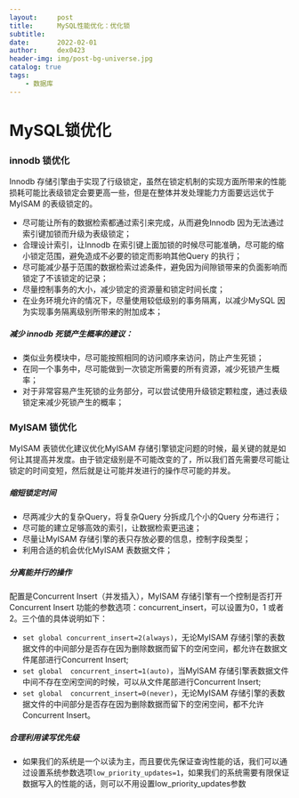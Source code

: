 ```yaml
---
layout:     post
title:      MySQL性能优化：优化锁
subtitle:   
date:       2022-02-01
author:     dex0423
header-img: img/post-bg-universe.jpg
catalog: true
tags:
    - 数据库
---
```



# MySQL锁优化

### innodb 锁优化

Innodb 存储引擎由于实现了行级锁定，虽然在锁定机制的实现方面所带来的性能损耗可能比表级锁定会要更高一些，但是在整体并发处理能力方面要远远优于MyISAM 的表级锁定的。
- 尽可能让所有的数据检索都通过索引来完成，从而避免Innodb 因为无法通过索引键加锁而升级为表级锁定；
- 合理设计索引，让Innodb 在索引键上面加锁的时候尽可能准确，尽可能的缩小锁定范围，避免造成不必要的锁定而影响其他Query 的执行；
- 尽可能减少基于范围的数据检索过滤条件，避免因为间隙锁带来的负面影响而锁定了不该锁定的记录；
- 尽量控制事务的大小，减少锁定的资源量和锁定时间长度；
- 在业务环境允许的情况下，尽量使用较低级别的事务隔离，以减少MySQL 因为实现事务隔离级别所带来的附加成本；

##### 减少 innodb 死锁产生概率的建议：
- 类似业务模块中，尽可能按照相同的访问顺序来访问，防止产生死锁；
- 在同一个事务中，尽可能做到一次锁定所需要的所有资源，减少死锁产生概率；
- 对于非常容易产生死锁的业务部分，可以尝试使用升级锁定颗粒度，通过表级锁定来减少死锁产生的概率；


### MyISAM 锁优化

MyISAM 表锁优化建议优化MyISAM 存储引擎锁定问题的时候，最关键的就是如何让其提高并发度。由于锁定级别是不可能改变的了，所以我们首先需要尽可能让锁定的时间变短，然后就是让可能并发进行的操作尽可能的并发。

##### 缩短锁定时间
  - 尽两减少大的复杂Query，将复杂Query 分拆成几个小的Query 分布进行；
  - 尽可能的建立足够高效的索引，让数据检索更迅速；
  - 尽量让MyISAM 存储引擎的表只存放必要的信息，控制字段类型；
  - 利用合适的机会优化MyISAM 表数据文件；
##### 分离能并行的操作
  配置是Concurrent Insert（并发插入），MyISAM 存储引擎有一个控制是否打开Concurrent Insert 功能的参数选项：concurrent_insert，可以设置为0，1 或者2。三个值的具体说明如下：
  - `set global concurrent_insert=2(always)`，无论MyISAM 存储引擎的表数据文件的中间部分是否存在因为删除数据而留下的空闲空间，都允许在数据文件尾部进行Concurrent Insert;
  - `set global  concurrent_insert=1(auto)`，当MyISAM 存储引擎表数据文件中间不存在空闲空间的时候，可以从文件尾部进行Concurrent Insert;
  - `set global  concurrent_insert=0(never)`，无论MyISAM 存储引擎的表数据文件的中间部分是否存在因为删除数据而留下的空闲空间，都不允许Concurrent Insert。
##### 合理利用读写优先级
  - 如果我们的系统是一个以读为主，而且要优先保证查询性能的话，我们可以通过设置系统参数选项`low_priority_updates=1`，如果我们的系统需要有限保证数据写入的性能的话，则可以不用设置low_priority_updates参数